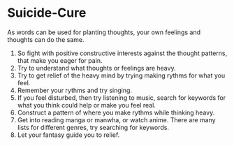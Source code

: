 # Suicide-Cure
As words can be used for planting thoughts, your own feelings and thoughts can do the same.
1. So fight with positive constructive interests against the thought patterns, that make you eager for pain.
2. Try to understand what thoughts or feelings are heavy.
3. Try to get relief of the heavy mind by trying making rythms for what you feel.
4. Remember your rythms and try singing.
5. If you feel disturbed, then try listening to music, search for keywords for what you think could help or make you feel real.
6. Construct a pattern of where you make rythms while thinking heavy.
7. Get into reading manga or manwha, or watch anime. There are many lists for different genres, try searching for keywords.
8. Let your fantasy guide you to relief.
